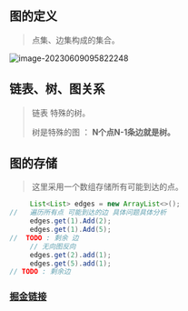 ## 图的定义	

> 点集、边集构成的集合。

![image-20230609095822248](%E5%9B%BE.assets/image-20230609095822248.png)

##  链表、树、图关系

> 链表 特殊的树。
>
> 树是特殊的图 ： **N个点N-1条边就是树。**

## 图的存储

> 这里采用一个数组存储所有可能到达的点。

```java
     List<List> edges = new ArrayList<>();
//   遍历所有点 可能到达的边 具体问题具体分析
     edges.get(1).Add(2);
     edges.get(1).Add(5);
// 	TODO : 剩余 边
     // 无向图反向
     edges.get(2).add(1);
     edges.get(5).add(1);
// TODO : 剩余边
```

### [掘金链接](https://juejin.cn/post/7215247106343977017)



